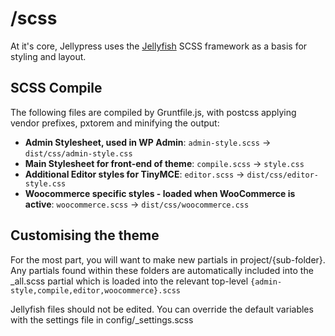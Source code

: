 # /scss

At it's core, Jellypress uses the [Jellyfish](https://unofficialmatt.github.io/jellyfish/) SCSS framework as a basis for styling and layout.

## SCSS Compile
The following files are compiled by Gruntfile.js, with postcss applying vendor prefixes, pxtorem and minifying the output:

- <b>Admin Stylesheet, used in WP Admin</b>: `admin-style.scss` -> `dist/css/admin-style.css`
- <b>Main Stylesheet for front-end of theme</b>: `compile.scss` -> `style.css`
- <b>Additional Editor styles for TinyMCE</b>: `editor.scss` -> `dist/css/editor-style.css`
- <b>Woocommerce specific styles - loaded when WooCommerce is active</b>: `woocommerce.scss` -> `dist/css/woocommerce.css`

## Customising the theme

For the most part, you will want to make new partials in project/{sub-folder}. Any partials found within these folders are automatically included into the _all.scss partial which is loaded into the relevant top-level `{admin-style,compile,editor,woocommerce}.scss`

Jellyfish files should not be edited. You can override the default variables with the settings file in config/_settings.scss
